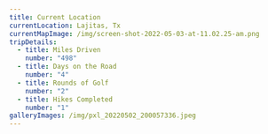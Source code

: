 ```yaml
---
title: Current Location
currentLocation: Lajitas, Tx
currentMapImage: /img/screen-shot-2022-05-03-at-11.02.25-am.png
tripDetails:
  - title: Miles Driven
    number: "498"
  - title: Days on the Road
    number: "4"
  - title: Rounds of Golf
    number: "2"
  - title: Hikes Completed
    number: "1"
galleryImages: /img/pxl_20220502_200057336.jpeg
---
```

